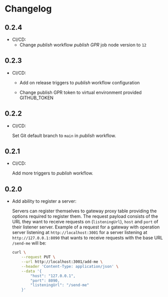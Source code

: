 # Changelog

## 0.2.4

* CI/CD:
  * Change *publish* workflow *publish GPR* job node version to `12`

## 0.2.3

* CI/CD:

  * Add on release triggers to *publish* workflow configuration

  * Change publish GPR token to virtual environment provided GITHUB_TOKEN

## 0.2.2

* CI/CD:

    Set Git default branch to `main` in *publish* workflow.

## 0.2.1

* CI/CD:

    Add more triggers to *publish* workflow.

## 0.2.0

* Add ability to register a server:

    Servers can register themselves to gateway proxy table providing the options required to register them. The request payload consists of the URL they want to receive requests on (`listeningUrl`), `host` and `port` of their listener server. Example of a request for a gateway with operation server listening at `http://localhost:3001` for a server listening at `http://127.0.0.1:8090` that wants to receive requests with the base URL `/send-me` will be:

    ```sh
    curl \
        --request PUT \
        --url http://localhost:3001/add-me \
        --header 'Content-Type: application/json' \
        --data '{
            "host": "127.0.0.1",
            "port": 8090,
            "listeningUrl": "/send-me"
        }'
    ```
